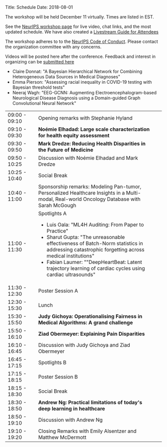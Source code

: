 Title: Schedule
Date: 2018-08-01
<!-- 25 minutes + 5 for invited -->

<p> The workshop will be held December 11 virtually. Times are listed in EST.</p>

<p> See the <a href="https://neurips.cc/virtual/2020/protected/workshop_16134.html">NeurIPS workshop page</a> for live video, chat links, and the most updated schedule. We have also created a <a href="https://docs.google.com/document/d/1p2IjQNUnYWE9iakdy92AlHCJTh9Izto213SoTAPGEUs/edit?usp=sharing">Livestream Guide for Attendees</a></p>

<p>The workshop adheres to to the <a href="https://nips.cc/public/CodeOfConduct">NeurIPS Code of Conduct</a>. Please contact the organization committee with any concerns.</p>

<p> Videos will be posted here after the conference. Feedback and interest in organizing can be <a href="bit.ly/3oA57qr">submitted here</a></p>

<div class="table-responsive">
  <table class="table table-bordered">
  	<col width="20%" />
    <col width="80%" />
    <tbody>
<tr> <td>09:00 - 09:10</td> <td>Opening remarks with Stephanie Hyland</td></tr>
<tr> <td>09:10 - 09:30</td> <td><b>Noémie Elhadad: Large scale characterization for health equity assessment
</b></td></tr>
<tr> <td>09:30 - 09:50</td> <td><b>Mark Dredze: Reducing Health Disparities in the Future of Medicine
</b></td></tr>
<tr> <td>09:50 - 10:25</td> <td>Discussion with Noémie Elhadad and Mark Dredze</td></tr>
<tr> <td>10:25 - 10:40</td> <td>Social Break</td></tr>
<tr> <td>10:40 - 11:00</td> <td>Sponsorship remarks: Modeling Pan-tumor, Personalized Healthcare Insights in a Multi-modal, Real-world Oncology Database with Sarah McGough
</td></tr>
<tr> <td>11:00 - 11:30</td> <td>Spotlights A
<ul>
	<li>Luis Oala: "ML4H Auditing: From Paper to Practice"</li>
	<li>Sharut Gupta: "The unreasonable effectiveness of Batch-Norm statistics in addressing catastrophic forgetting across medical institutions"</li>
	<li>Fabian Laumer: ""DeepHeartBeat: Latent trajectory learning of cardiac cycles using cardiac ultrasounds"</li>
</ul>
</td></tr>
<tr> <td>11:30 - 12:30</td> <td>Poster Session A</td></tr>
<tr> <td>12:30 - 15:30</td> <td>Lunch</td></tr>
<tr> <td>15:30 - 15:50</td> <td><b>Judy Gichoya: Operationalising Fairness in Medical Algorithms: A grand challenge</b></td></tr>
<tr> <td>15:50 - 16:10</td> <td><b>Ziad Obermeyer: Explaining Pain Disparities
</b></td></tr>
<tr> <td>16:10 - 16:45</td> <td>Discussion with Judy Gichoya and Ziad Obermeyer</td></tr>
<tr> <td>16:45 - 17:15</td> <td>Spotlights B</td></tr>
<ul>
	<li>Claire Donnat: "A Bayesian Hierarchical Network for Combining Heterogeneous Data Sources in Medical Diagnoses"</li>
	<li>Emma Pierson: "Assessing racial inequality in COVID-19 testing with Bayesian threshold tests"</li>
	<li>Neeraj Wagh: "EEG-GCNN: Augmenting Electroencephalogram-based Neurological Disease Diagnosis using a Domain-guided Graph Convolutional Neural Network"</li>
</ul>
<tr> <td>17:15 - 18:15</td> <td>Poster Session B
</td></tr>
<tr> <td>18:15 - 18:30</td> <td>Social Break</td><td></tr>
<tr> <td>18:30 - 18:50</td> <td><b>Andrew Ng: Practical limitations of today's deep learning in healthcare</b></td></tr>
<tr> <td>18:50 - 19:10</td> <td>Discussion with Andrew Ng</tr>
<tr> <td>19:10 - 19:20</td> <td>Closing Remarks with Emily Alsentzer and Matthew McDermott</td></tr>
  </tbody>
    </table>
</div>
